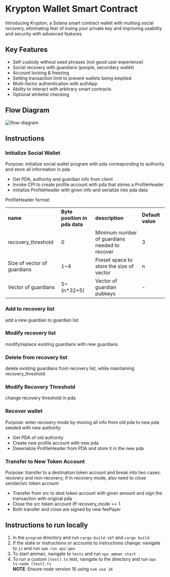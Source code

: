 # Krypton Wallet Smart Contract

Introducing Krypton, a Solana smart contract wallet with multisig social recovery, eliminating fear of losing your private key and improving usability and security with advanced features.

## Key Features

- Self custody without seed phrases (not good user experience)
- Social recovery with guardians (people, secondary wallet)
- Account locking & freezing
- Setting transaction limit to prevent wallets being emptied
- Multi-factor authentication with authApp
- Ability to interact with arbitrary smart contracts
- Optional whitelist checking

## Flow Diagram

![flow-diagram](./media/flow.png)

## Instructions

### Initialize Social Wallet

Purpose: initialize social wallet program with pda corresponding to authority and store all information in pda

- Get PDA, authority and guardian info from client
- Invoke CPI to create profile account with pda that stores a ProfileHeader
- initialize ProfileHeader with given info and serialize into pda data

ProfileHeader format:

<table>
  <tr>
   <td>
    <strong>name</strong>
   </td>
   <td><strong>Byte position in pda data </strong>
   </td>
   <td><strong>description</strong>
   </td>
   <td><strong>Default value</strong>
   </td>
  </tr>
  <tr>
   <td>recovery_threshold
   </td>
   <td>0
   </td>
   <td>Minimum number of guardians needed to recover
   </td>
   <td>3
   </td>
  </tr>
  <tr>
   <td>Size of vector of guardians
   </td>
   <td>1~4
   </td>
   <td>Preset space to store the size of vector
   </td>
   <td>n
   </td>
  </tr>
  <tr>
   <td>Vector of guardians
   </td>
   <td>5~(n*32+5)
   </td>
   <td>Vector of guardian pubkeys
   </td>
   <td>-
   </td>
  </tr>
</table>

### Add to recovery list

add a new guardian to guardian list

### Modify recovery list

modify/replace existing guardians with new guardians

### Delete from recovery list

delete existing guardians from recovery list, while maintaining recovery_threshold

### Modify Recovery Threshold

change recovery threshold in pda

### Recover wallet

Purpose: enter recovery mode by moving all info from old pda to new pda seeded with new authority

- Get PDA of old authority
- Create new profile account with new pda
- Deserialize ProfileHeader from PDA and store it in the new pda

### Transfer to New Token Account

Purpose: transfer to a destination token account and break into two cases: recovery and non-recovery; if in recovery mode, also need to close sender/src token account

- Transfer from src to dest token account with given amount and sign the transaction with original pda
- Close the src token account iff recovery_mode == 1
- Both transfer and close are signed by new feePayer

## Instructions to run locally

1. In the `program` directory and run `cargo-build-sbf` and `cargo build`
2. If the state or instructions or accounts to instructions change: navigate to `js` and run `npm run api:gen`
3. To start amman, navigate to `tests` and run `npx amman start`
4. To run a custom `[test].ts` test, navigate to the directory and run `npx ts-node [test].ts` <br />**NOTE**: Ensure node version 16 using `nvm use 16`
